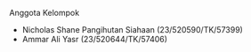 Anggota Kelompok
- Nicholas Shane Pangihutan Siahaan (23/520590/TK/57399)
- Ammar Ali Yasr (23/520644/TK/57406)

